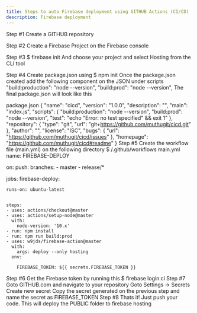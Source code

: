 ```yaml
---
title: Steps to auto Firebase deployment using GITHUB Actions (CI/CD)
description: Firebase deployment
---
```


Step #1
Create a GITHUB repository

Step #2
Create a Firebase Project on the Firebase console

Step #3
$ firebase init
And choose your project and select Hosting from the CLI tool

Step #4
Create package.json using
$ npm init
Once the package.json created add the following component on the JSON under scripts
"build:production": "node --version",
"build:prod": "node --version",
The final package.json will look like this

package.json
{
  "name": "cicd",
  "version": "1.0.0",
  "description": "",
  "main": "index.js",
  "scripts": {
    "build:production": "node --version",
    "build:prod": "node --version",
    "test": "echo \"Error: no test specified\" && exit 1"
  },
  "repository": {
    "type": "git",
    "url": "git+https://github.com/muthugit/cicd.git"
  },
  "author": "",
  "license": "ISC",
  "bugs": {
    "url": "https://github.com/muthugit/cicd/issues"
  },
  "homepage": "https://github.com/muthugit/cicd#readme"
}
Step #5
Create the workflow file (main.yml) on the following directory
$ <root directory>/.github/workflows
main.yml
name: FIREBASE-DEPLOY

on:
  push:
    branches:
    - master
    - release/*


jobs:
  firebase-deploy:


    runs-on: ubuntu-latest


    steps:
    - uses: actions/checkout@master
    - uses: actions/setup-node@master
      with:
        node-version: '10.x'
    - run: npm install
    - run: npm run build:prod
    - uses: w9jds/firebase-action@master
      with:
        args: deploy --only hosting
      env:

        FIREBASE_TOKEN: ${{ secrets.FIREBASE_TOKEN }}
Step #6
Get the Firebase token by running this
$ firebase login:ci
Step #7
Goto GITHUB.com and navigate to your repository
Goto Settings -> Secrets
Create new secret
Copy the secret generated on the previous step and name the secret as FIREBASE_TOKEN
Step #8
Thats it! Just push your code. This will deploy the PUBLIC folder to firebase hosting